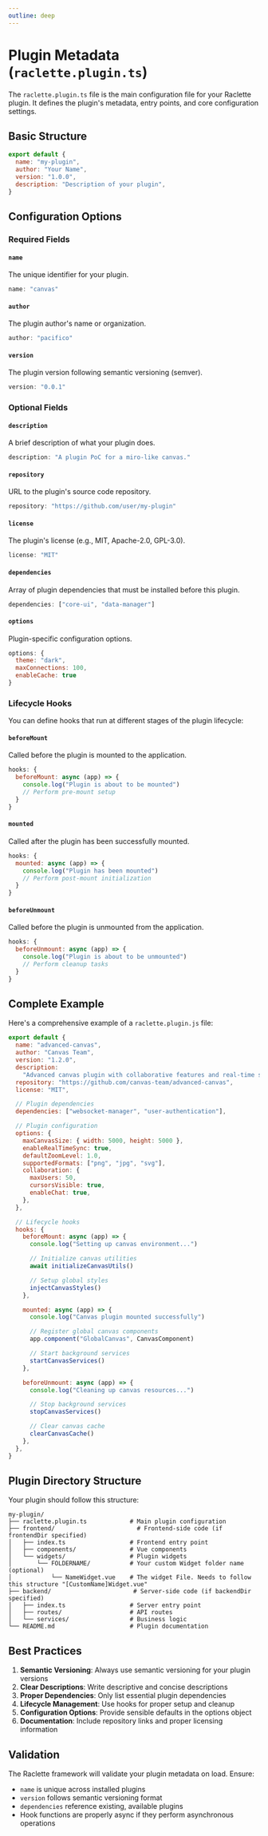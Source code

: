 ```yaml
---
outline: deep
---
```


# Plugin Metadata (`raclette.plugin.ts`)

The `raclette.plugin.ts` file is the main configuration file for your Raclette plugin. It defines the plugin's metadata, entry points, and core configuration settings.

## Basic Structure

```javascript
export default {
  name: "my-plugin",
  author: "Your Name",
  version: "1.0.0",
  description: "Description of your plugin",
}
```

## Configuration Options

### Required Fields

#### `name`

The unique identifier for your plugin.

```javascript
name: "canvas"
```

#### `author`

The plugin author's name or organization.

```javascript
author: "pacifico"
```

#### `version`

The plugin version following semantic versioning (semver).

```javascript
version: "0.0.1"
```

### Optional Fields

#### `description`

A brief description of what your plugin does.

```javascript
description: "A plugin PoC for a miro-like canvas."
```

#### `repository`

URL to the plugin's source code repository.

```javascript
repository: "https://github.com/user/my-plugin"
```

#### `license`

The plugin's license (e.g., MIT, Apache-2.0, GPL-3.0).

```javascript
license: "MIT"
```

#### `dependencies`

Array of plugin dependencies that must be installed before this plugin.

```javascript
dependencies: ["core-ui", "data-manager"]
```

#### `options`

Plugin-specific configuration options.

```javascript
options: {
  theme: "dark",
  maxConnections: 100,
  enableCache: true
}
```

### Lifecycle Hooks

You can define hooks that run at different stages of the plugin lifecycle:

#### `beforeMount`

Called before the plugin is mounted to the application.

```javascript
hooks: {
  beforeMount: async (app) => {
    console.log("Plugin is about to be mounted")
    // Perform pre-mount setup
  }
}
```

#### `mounted`

Called after the plugin has been successfully mounted.

```javascript
hooks: {
  mounted: async (app) => {
    console.log("Plugin has been mounted")
    // Perform post-mount initialization
  }
}
```

#### `beforeUnmount`

Called before the plugin is unmounted from the application.

```javascript
hooks: {
  beforeUnmount: async (app) => {
    console.log("Plugin is about to be unmounted")
    // Perform cleanup tasks
  }
}
```

## Complete Example

Here's a comprehensive example of a `raclette.plugin.js` file:

```javascript
export default {
  name: "advanced-canvas",
  author: "Canvas Team",
  version: "1.2.0",
  description:
    "Advanced canvas plugin with collaborative features and real-time synchronization",
  repository: "https://github.com/canvas-team/advanced-canvas",
  license: "MIT",

  // Plugin dependencies
  dependencies: ["websocket-manager", "user-authentication"],

  // Plugin configuration
  options: {
    maxCanvasSize: { width: 5000, height: 5000 },
    enableRealTimeSync: true,
    defaultZoomLevel: 1.0,
    supportedFormats: ["png", "jpg", "svg"],
    collaboration: {
      maxUsers: 50,
      cursorsVisible: true,
      enableChat: true,
    },
  },

  // Lifecycle hooks
  hooks: {
    beforeMount: async (app) => {
      console.log("Setting up canvas environment...")

      // Initialize canvas utilities
      await initializeCanvasUtils()

      // Setup global styles
      injectCanvasStyles()
    },

    mounted: async (app) => {
      console.log("Canvas plugin mounted successfully")

      // Register global canvas components
      app.component("GlobalCanvas", CanvasComponent)

      // Start background services
      startCanvasServices()
    },

    beforeUnmount: async (app) => {
      console.log("Cleaning up canvas resources...")

      // Stop background services
      stopCanvasServices()

      // Clear canvas cache
      clearCanvasCache()
    },
  },
}
```

## Plugin Directory Structure

Your plugin should follow this structure:

```
my-plugin/
├── raclette.plugin.ts            # Main plugin configuration
├── frontend/                       # Frontend-side code (if frontendDir specified)
│   ├── index.ts                  # Frontend entry point
│   ├── components/               # Vue components
│   └── widgets/                  # Plugin widgets
│       └── FOLDERNAME/           # Your custom Widget folder name (optional)
│           └── NameWidget.vue    # The widget File. Needs to follow this structure "[CustomName]Widget.vue"
├── backend/                       # Server-side code (if backendDir specified)
│   ├── index.ts                  # Server entry point
│   ├── routes/                   # API routes
│   └── services/                 # Business logic
└── README.md                     # Plugin documentation
```

## Best Practices

1. **Semantic Versioning**: Always use semantic versioning for your plugin versions
2. **Clear Descriptions**: Write descriptive and concise descriptions
3. **Proper Dependencies**: Only list essential plugin dependencies
4. **Lifecycle Management**: Use hooks for proper setup and cleanup
5. **Configuration Options**: Provide sensible defaults in the options object
6. **Documentation**: Include repository links and proper licensing information

## Validation

The Raclette framework will validate your plugin metadata on load. Ensure:

- `name` is unique across installed plugins
- `version` follows semantic versioning format
- `dependencies` reference existing, available plugins
- Hook functions are properly async if they perform asynchronous operations
